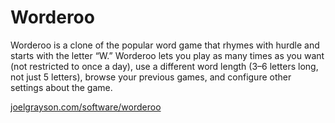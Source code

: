 # Worderoo
Worderoo is a clone of the popular word game that rhymes with hurdle and starts with the letter “W.” Worderoo lets you play as many times as you want (not restricted to once a day), use a different word length (3–6 letters long, not just 5 letters), browse your previous games, and configure other settings about the game.

[joelgrayson.com/software/worderoo](https://joelgrayson.com/software/worderoo)


